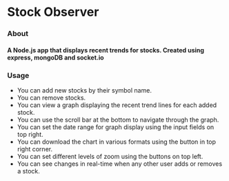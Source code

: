 # Stock Observer

### About
#### A Node.js app that displays recent trends for stocks. Created using express, mongoDB and socket.io

### Usage

* You can add new stocks by their symbol name.
* You can remove stocks.
* You can view a graph displaying the recent trend lines for each added stock.
* You can use the scroll bar at the bottom to navigate through the graph.
* You can set the date range for graph display using the input fields on top right.
* You can download the chart in various formats using the button in top right corner.
* You can set different levels of zoom using the buttons on top left.
* You can see changes in real-time when any other user adds or removes a stock.
